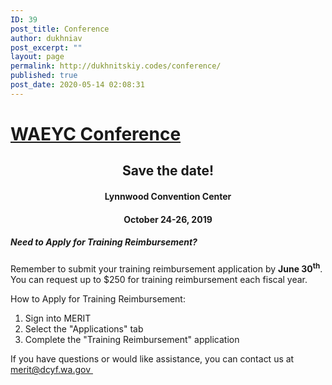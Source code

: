 ```yaml
---
ID: 39
post_title: Conference
author: dukhniav
post_excerpt: ""
layout: page
permalink: http://dukhnitskiy.codes/conference/
published: true
post_date: 2020-05-14 02:08:31
---
```

<h1><a href="">WAEYC Conference</a></h1>		
		<h2 style="text-align: center;">Save the date!</h2><h4 style="text-align: center;">Lynnwood Convention Center</h4><h4 style="text-align: center;">October 24-26, 2019</h4><h5>Need to Apply for Training Reimbursement?<br /></h5><p>Remember to submit your training reimbursement application by <strong>June 30<sup>th</sup></strong>. You can request up to $250 for training reimbursement each fiscal year.</p><p>How to Apply for Training Reimbursement:</p><ol start="1"><li>Sign into MERIT</li><li>Select the "Applications" tab</li><li>Complete the "Training Reimbursement" application</li></ol><p>If you have questions or would like assistance, you can contact us at <a href="mailto:merit@dcyf.wa.gov">merit@dcyf.wa.gov </a></p>